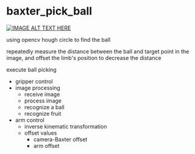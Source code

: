 # baxter_pick_ball
[![IMAGE ALT TEXT HERE](https://img.youtube.com/vi/Pw_PhkqKUx4/0.jpg)](https://www.youtube.com/watch?v=Pw_PhkqKUx4)

using opencv hough circle to find the ball

repeatedly measure the distance between the ball and target point in the image, and offset the limb's position to decrease the distance

execute ball picking

* gripper control 
* image processing
  * receive image
  * process image
  * recognize a ball 
  * recognize fruit
* arm control
  * inverse kinematic transformation
  * offset values
    * camera-Baxter offset
    * arm offset
